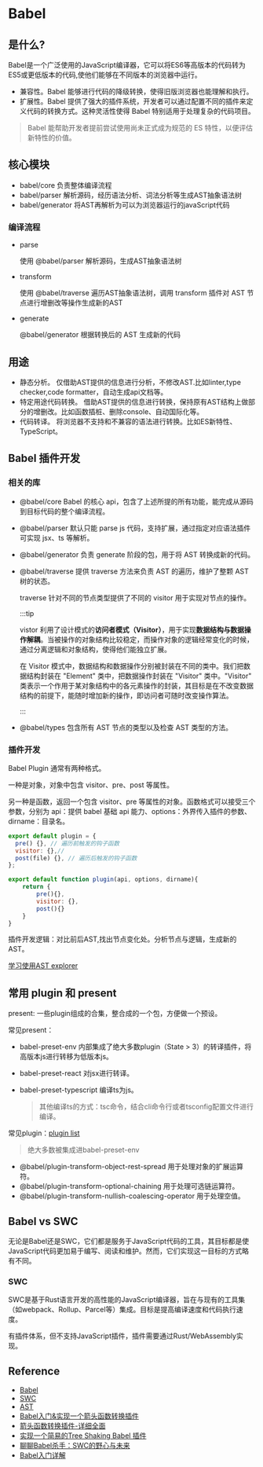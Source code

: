 # Babel

## 是什么?
Babel是一个广泛使用的JavaScript编译器，它可以将ES6等高版本的代码转为ES5或更低版本的代码,使他们能够在不同版本的浏览器中运行。
- 兼容性。Babel 能够进行代码的降级转换，使得旧版浏览器也能理解和执行。
- 扩展性。Babel 提供了强大的插件系统，开发者可以通过配置不同的插件来定义代码的转换方式。这种灵活性使得 Babel 特别适用于处理复杂的代码项目。

> Babel 能帮助开发者提前尝试使用尚未正式成为规范的 ES 特性，以便评估新特性的价值。

## 核心模块
- babel/core 负责整体编译流程
- babel/parser 解析源码，经历语法分析、词法分析等生成AST抽象语法树
- babel/generator 将AST再解析为可以为浏览器运行的javaScript代码

### 编译流程
- parse

  使用 @babel/parser 解析源码，生成AST抽象语法树

- transform

  使用 @babel/traverse 遍历AST抽象语法树，调用 transform 插件对 AST 节点进行增删改等操作生成新的AST

- generate

  @babel/generator 根据转换后的 AST 生成新的代码

## 用途
- 静态分析。 仅借助AST提供的信息进行分析，不修改AST.比如linter,type checker,code formatter，自动生成api文档等。
- 特定用途代码转换。 借助AST提供的信息进行转换，保持原有AST结构上做部分的增删改。比如函数插桩、删除console、自动国际化等。
- 代码转译。 将浏览器不支持和不兼容的语法进行转换。比如ES新特性、TypeScript。

## Babel 插件开发

### 相关的库
- @babel/core Babel 的核心 api，包含了上述所提的所有功能，能完成从源码到目标代码的整个编译流程。
- @babel/parser 默认只能 parse js 代码，支持扩展，通过指定对应语法插件可实现 jsx、ts 等解析。
- @babel/generator 负责 generate 阶段的包，用于将 AST 转换成新的代码。
- @babel/traverse 提供 traverse 方法来负责 AST 的遍历，维护了整颗 AST 树的状态。

  traverse 针对不同的节点类型提供了不同的 visitor 用于实现对节点的操作。

  :::tip

  vistor 利用了设计模式的**访问者模式（Visitor）**，用于实现**数据结构与数据操作解耦**。当被操作的对象结构比较稳定，而操作对象的逻辑经常变化的时候，通过分离逻辑和对象结构，使得他们能独立扩展。

  在 Visitor 模式中，数据结构和数据操作分别被封装在不同的类中。我们把数据结构封装在 "Element" 类中，把数据操作封装在 "Visitor" 类中。"Visitor" 类表示一个作用于某对象结构中的各元素操作的封装，其目标是在不改变数据结构的前提下，能随时增加新的操作，即访问者可随时改变操作算法。

  :::

- @babel/types 包含所有 AST 节点的类型以及检查 AST 类型的方法。

### 插件开发
Babel Plugin 通常有两种格式。

一种是对象，对象中包含 visitor、pre、post 等属性。

另一种是函数，返回一个包含 visitor、pre 等属性的对象。函数格式可以接受三个参数，分别为 api：提供 babel 基础 api 能力、options：外界传入插件的参数、dirname：目录名。

```js
export default plugin = {
  pre() {}, // 遍历前触发的钩子函数
  visitor: {},//
  post(file) {}, // 遍历后触发的钩子函数
};

export default function plugin(api, options, dirname){
    return {
        pre(){},
        visitor: {},
        post(){}
    }
}
```
插件开发逻辑：对比前后AST,找出节点变化处。分析节点与逻辑，生成新的AST。

[学习使用AST explorer](https://juejin.cn/post/7265149630924832808?searchId=20231201154405AA3C21BB0C8773754D47#heading-4)

## 常用 plugin 和 present
present: 一些plugin组成的合集，整合成的一个包，方便做一个预设。

常见present：

- babel-preset-env 内部集成了绝大多数plugin（State > 3）的转译插件，将高版本js进行转移为低版本js。
- babel-preset-react 对jsx进行转译。
- babel-preset-typescript 编译ts为js。

  > 其他编译ts的方式：tsc命令，结合cli命令行或者tsconfig配置文件进行编译。

常见plugin：[plugin list](https://babeljs.io/docs/plugins-list)

> 绝大多数被集成进babel-preset-env

- @babel/plugin-transform-object-rest-spread 用于处理对象的扩展运算符。
- @babel/plugin-transform-optional-chaining 用于处理可选链运算符。
- @babel/plugin-transform-nullish-coalescing-operator 用于处理空值。

## Babel vs SWC
无论是Babel还是SWC，它们都是服务于JavaScript代码的工具，其目标都是使JavaScript代码更加易于编写、阅读和维护。然而，它们实现这一目标的方式略有不同。

### SWC
SWC是基于Rust语言开发的高性能的JavaScript编译器，旨在与现有的工具集（如webpack、Rollup、Parcel等）集成。目标是提高编译速度和代码执行速度。

有插件体系，但不支持JavaScript插件，插件需要通过Rust/WebAssembly实现。


## Reference
- [Babel](https://babeljs.io/)
- [SWC](https://swc.rs/)
- [AST](https://astexplorer.net/)
- [Babel入门&实现一个箭头函数转换插件](https://www.zhihu.com/question/315934143/answer/3261159913)
- [箭头函数转换插件-详细全面](https://juejin.cn/post/7292764000470728741)
- [实现一个简易的Tree Shaking Babel 插件](https://www.zhihu.com/question/315934143/answer/2358619334)
- [聊聊Babel杀手：SWC的野心与未来](https://juejin.cn/post/7136404050995576863)
- [Babel入门详解](https://juejin.cn/post/7025237833543581732)